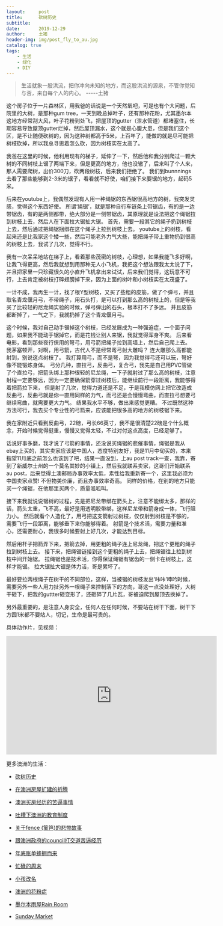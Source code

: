 ```yaml
---
layout:     post
title:      砍树历史
subtitle:   
date:       2019-12-29
author:     土猪
header-img: img/post_fly_to_au.jpg
catalog: true
tags:
    - 生活
    - 绿化
    - DIY
---
```


> 生活就象一股洪流，把你冲向未知的地方，而这股洪流的源泉，不管你觉知与否，来自每个人的内心。 
> -----土猪


这个房子位于一片森林区，用我爸的话说是一个天然氧吧，可是也有个大问题，后院里的大树，是那种gum tree，一天到晚总掉叶子，还有那种花粉，尤其墨尔本这地方经常刮大风，叶子花粉到处飞，把屋顶的gutter（泄水管道）都堵塞住，长期容易导致屋顶gutter烂掉，然后屋顶漏水，这个就是心腹大患，但是我们这个区，是不让随便砍树的，因为这种树都高于5米，上百年了，能做的就是尽可能把树枝砍掉，所以我总寻思着怎么砍，因为树枝实在太高了。


我爸在这里的时候，他利用现有的梯子，延伸了一下，然后他和我分别爬过一颗大树的不同树枝上锯了两端下来，但是更高的地方，他也没辙了，后来叫了个人来，那人需要爬树，出价300刀，砍两段树枝，后来我们拒绝了。 我们到bunnnings去看了那些能够到2-3米的锯子，看看就不好使，咱们接下来要锯的地方，起码5米。 



后来在youtube上，我偶然发现有人用一种绳锯的东西锯很高地方的树，我突发灵感，觉得这个东西好使。 所谓‘绳锯’，就是那种自行车链条上带锯齿，有的是一边带锯齿，有的是两侧都带，绝大部分是一侧带锯齿，其原理就是设法把这个绳锯拉到树枝上去，然后人在下面拉大锯扯大锯。 首先，需要一段其它的绳子扔到树枝上去，然后通过把绳锯捆绑在这个绳子上拉到树枝上去。 youtube上的树枝，看起来还是比我家这个矮一些，然后可能老外力气大些，能把绳子带上重物扔到很高的树枝上去，我试了几次，觉得不行。




我有一次呆呆地站在梯子上，看着那些茂密的树枝，心理想，如果我能飞多好啊，让我飞得更高，然后我就想到用那种无人小飞机，我把这个想法跟我太太说了下，并且把家里一只珍藏很久的小直升飞机拿出来试试，后来我们觉得，这玩意不可行，上去肯定被树枝打碎翅膀掉下来，因为上面的树叶和小树枝实在太茂盛了。 




一计不成，我再生一计，找了根Y型树枝，又买了些粗的皮筋，做了个弹弓，并且取名青龙偃月弓，不带绳子，用石头打，是可以打到那么高的树枝上的，但是等我买了比较轻的尼龙绳实验的时候，弹弓弹出的石头，根本打不了多远。 并且皮筋都断掉了，一气之下，我就扔掉了这个青龙偃月弓。





这个时候，我对自己动手锯掉这个树枝，已经发展成为一种强迫症，一个面子问题，如果我不能动手锯掉它，而是花钱让别人来锯，我就觉得浑身不爽。 后来看电影，看到那些夜行侠用的弩弓，用弓箭把绳子拉到高墙上，然后自己爬上去。 我茅塞顿开，对啊，用弓箭，古代人不是经常弯弓射大雕吗？ 连大雕那么高都能射到，别说这点树枝了。 我打算用弓，而不是弩，因为我觉得弓还可以玩，弩好像不能锻炼身体。 弓分几种，直拉弓，反曲弓，复合弓，我先是自己用PVC管做了个直拉弓，把箭头绑上那种很轻的尼龙绳，一下子就射过了那么高的树枝，注意射程一定要够远，因为一定要确保箭穿过树枝后，能继续前行一段距离，我能够得着把箭拉下来， 但是射了几次，觉得力道还是不足，于是我模仿网上把它改造成反曲弓，反曲弓就是你一直用同样的力气，而弓还是会慢慢弯曲，而直拉弓想要弓继续弯曲，就需要更大力气。 结果我水平不够，做出来感觉更糟。 不过既然这种方法可行，我去买个专业性的弓箭来，应该能把很多高的地方的树枝锯下来。




我在家附近只看到反曲弓，22磅，弓长66英寸，我不是很清楚22磅是个什么概念，开始时候觉得挺重，慢慢又觉得太轻，不过对付这点高度，已经足够了。 




话说好事多磨，我才说了弓箭的事情，还没说买绳锯的悲催事情，绳锯是我从ebay上买的，其实卖家应该是中国人，态度特别友好，我是11月中旬买的，本来指望11月底之前怎么也该到了吧，结果一直没到，上au post track一查，我靠，寄到了新威尔士州的一个莫名其妙的小镇上，然后我就联系卖家，这哥们开始联系au post，后来觉得土澳邮局办事效率太低，素性给我重新寄一个，这里我必须为中国卖家点赞! 不但物美价廉，而且办事效率奇高。 同样的价格，在别的地方只能买一个绳锯，在他那里买两个，质量呱呱叫。





接下来我就说说锯树的过程，先是把尼龙带绑在箭头上，注意不能绑太多，那样的话，箭头太重，飞不高，最好是用透明胶带绑，这样尼龙带和箭身成一体，飞行阻力小。 然后就看个人造化了，用弓把这支箭射过树枝，仅仅射到树枝是不够的，需要飞行一段距离，能够垂下来你能够得着。 射箭是个技术活，需要力量和准心，还需要耐心，我很多时候要射上好几次，才能达到目标。





然后用杆子把箭弄下来，把箭去掉，用更粗的绳子连上尼龙绳，把这个更粗的绳子拉到树枝上去。 接下来，把绳锯链接到这个更粗的绳子上去，把绳锯往上拉到树枝中间开始锯。 拉绳锯也是技术活，你得保证绳锯有锯齿的一侧卡在树枝上，这样才能锯。 拉大锯扯大锯是体力活，哥是累坏了。




最好要拉两根绳子在树干的不同部位，这样，当被锯的树枝发出‘咔咔’呻吟时候，需要另外一些人用力扯另外一根绳子来控制落下的方向，哥这一点没处理好，大树干砸下，把我的guttter砸变形了，还砸碎了几片瓦，哥被迫爬到屋顶去换掉了。 





另外最重要的，是注意人身安全，任何人在任何时候，不要站在树干下面，树干下方圆1米都不要站人，切记，生命是最可贵的。



具体动作片，见视频：
<iframe width="560" height="315" src="https://www.youtube.com/embed/bBEm-BHOz0Q" frameborder="0" allow="accelerometer; autoplay; encrypted-media; gyroscope; picture-in-picture" allowfullscreen></iframe>



更多澳洲的生活：

- [砍树历史](http://livinginau.life/2019/12/29/%E7%A0%8D%E6%A0%91%E5%8E%86%E5%8F%B2/)

- [在澳洲房屋扩建的折腾](http://livinginau.life/2019/12/19/%E5%9C%A8%E6%BE%B3%E6%B4%B2%E6%88%BF%E5%B1%8B%E6%89%A9%E5%BB%BA%E7%9A%84%E6%8A%98%E8%85%BE/)

- 
  [澳洲买房经历的苦逼事情](http://livinginau.life/2019/12/18/%E6%BE%B3%E6%B4%B2%E4%B9%B0%E6%88%BF%E7%BB%8F%E5%8E%86%E7%9A%84%E8%8B%A6%E9%80%BC%E4%BA%8B%E6%83%85/)

- 
  [吐槽下澳洲的教育制度](http://livinginau.life/2019/12/13/%E5%90%90%E6%A7%BD%E6%BE%B3%E6%B4%B2%E6%95%99%E8%82%B2%E5%88%B6%E5%BA%A6/)

- [关于fence (篱笆)的悲惨故事](http://livinginau.life/2019/12/01/%E5%85%B3%E4%BA%8Efence%E7%9A%84%E6%82%B2%E6%83%A8%E6%95%85%E4%BA%8B/)

- [跟澳洲政府的council打交道苦逼经历](http://livinginau.life/2019/11/29/%E8%B7%9F%E6%BE%B3%E6%B4%B2%E6%94%BF%E5%BA%9C%E7%9A%84council%E6%89%93%E4%BA%A4%E9%81%93%E8%8B%A6%E9%80%BC%E7%BB%8F%E5%8E%86/)

- [年底账单蜂拥而来](http://livinginau.life/2019/11/29/%E8%B4%A6%E5%8D%95%E8%9C%82%E6%8B%A5%E8%80%8C%E6%9D%A5/)

- [忙碌的周末](http://livinginau.life/2019/11/12/%E5%BF%99%E7%A2%8C%E7%9A%84%E5%91%A8%E6%9C%AB/)

- [小孩改名](http://livinginau.life/2019/11/10/%E5%B0%8F%E5%AD%A9%E6%94%B9%E5%90%8D/)

- [澳洲的花粉症](http://livinginau.life/2018/08/10/%E6%BE%B3%E6%B4%B2%E7%9A%84%E8%8A%B1%E7%B2%89%E7%97%87/)

- [墨尔本雨屋Rain Room](http://livinginau.life/2020/01/13/rain-room/)

- [Sunday Market](http://livinginau.life/2020/01/12/Sunday-Market/)
















